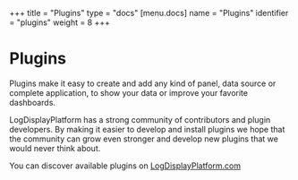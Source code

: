 +++
title = "Plugins"
type = "docs"
[menu.docs]
name = "Plugins"
identifier = "plugins"
weight = 8
+++


# Plugins

Plugins make it easy to create and add any kind of panel, data source or complete
application, to show your data or improve your favorite dashboards.

LogDisplayPlatform has a strong community of contributors and plugin developers.
By making it easier to develop and install plugins we hope that the community
can grow even stronger and develop new plugins that we would never think about.

You can discover available plugins on [LogDisplayPlatform.com](https://logdisplayplatform.com/plugins)
